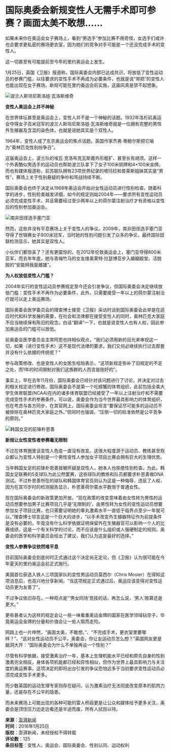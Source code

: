 # 国际奥委会新规变性人无需手术即可参赛？画面太美不敢想……

如果未来你在奥运会女子赛场上，看到“男选手”参加比赛不用奇怪，女选手们或许也会要求更私密的赛场更衣室，因为她们的竞争对手可能是一个还没完成手术的变性人。

这一切甚至有可能提前至今年的里约奥运会上发生。

1月25日，英国《卫报》报道称，国际奥委会内部已达成共识，将放低了变性运动员的参赛门槛，以往要求的变性手术不再成为必要条件，也就是说“带把”的变性人也能出现在女子赛场。新规可能在里约奥运会前实施，这画风真是禁不起想象。

![波兰人斯坦尼斯洛娃·瓦洛斯维奇](http://image.thepaper.cn/www/image/4/759/477.jpg)

**变性人奥运会上并不神秘**

在世界体坛甚至是奥运会上，变性人并不是一个神秘的话题。1932年洛杉矶奥运会夺得女子百米冠军的波兰人斯坦尼斯洛娃·瓦洛斯维奇就是一位拥有完整的男性外生殖器及含混的染色体，也就是说她其实是个双性人。

1964年，变性人成了东京奥运会的焦点话题。英国作家杰弗·蒂鲍尔斯把它喻为“奥林匹克性别纷争日”。

这届奥运会上，波兰队的埃瓦·克洛布克瓦斯嘉外形粗犷、甚至长有胡须。这样一个外表酷似男选手的运动员也帮助波兰队拿下了女子100米铜牌和4×100米金牌。而也有媒体报道称，前苏联队拥有23项世界纪录的塔玛拉和普莱斯姐妹其实是“男性”，赛场上关于性别悬疑的争吵和骂战持续不断。

国际奥委会也终于决定从1968年奥运会开始对女性运动员进行性别检查。随着科学的进步，性别检查越发详细，如今的规定则始2004年——要求所有变性运动员必须完成变性手术，并且需要经过至少两年以上的荷尔蒙注射治疗才有资格以变性后的性别参加奥运会。

![南非田径选手塞门亚](http://image.thepaper.cn/www/image/4/759/476.jpg)

然而，这些并没有平息赛场上关于变性人的争议。2009年，南非田径选手塞门亚夺得了世锦赛女子800米冠军，当时她的性别问题引发了众多的争论，最终国际田联检测显示，她其实是双性人。

小伙伴们都惊呆了？还有更震惊的，在2012年伦敦奥运会上，塞门亚夺得800米亚军，而去年年底，她与青梅竹马的女友维奥莱特·拉瑟博亚步入婚姻殿堂。活脱脱的“安能辨我是雌雄”。

**为人权放低变性人门槛？**

2004年实行的变性运动员参赛规定至今还会引发争议，但国际奥委会决定继续放低门槛：变性手术不再作为必要条件，此外，只需要接受一年以上的荷尔蒙注射治疗就可以走上奥运赛场。

国际奥委会医学委员会的理查博士接受《卫报》采访时谈到国际奥委会此举是在适应时代和科学发展的需要，在社会和法律都在接受变性人的同时，奥林匹克大家庭不应当继续保有陈旧的观念。白话“翻译”一下，也就是说变性人也有人权，因此参加奥运会的门槛可以放低。

前奥委会医学委员会主席阿恩也持相似观点，“我们必须用新的目光来审视这一切，如果（进行变性手术）这不是现代法律的要求，我们又何必继续执行过去那套并没有什么依据的传统呢？”

参与政策修改、也是变性人的女医生哈珀表示，“这项新规定弥补了旧规定的不足之处，而1年的时间限制对我们这族群的人而言是刚好的”。

事实上，早在去年11月份，国际奥委会已经针对该问题进行了讨论，并决定对过去的相关规定进行修改。国际奥委会不是第一个吃螃蟹的体育组织，此前包括全美大学生体育联盟(NCAA)在内的诸多体育联盟已经接受了一年以上注射治疗和不需要完成变性手术的参赛条件，可以说，奥委会作为当今世界最具影响力的体育组织，也在考虑与各方同步，在其官网上，国际奥委会坦言“要保证尽可能多的运动员不被排除在奥林匹克大家庭之外。”但同时也强调，“压倒一切的标准依然是公平竞争的原则。”

![韩国女足的前锋朴恩善](http://image.thepaper.cn/www/image/4/759/483.jpg)

**新规让女性变性者参赛毫无限制**

不过在体育圈里谈变性人色变一直没有改变。这很大程度源于运动员、教练甚至观众都认为变性人特别是一个男性变性人参加女子项目比赛会拥有巨大的生理优势。

当年韩国女足的前锋朴恩善就被怀疑是双性人，她本人也拒绝性别检查。为此，韩国女足联赛的5支球队为此公然罢赛，这些球队的教练和队员都要求朴恩善做DNA测试。不过朴恩善所在的球队和韩国体育官员则认为这是一种侮辱，违反了人权，因为在其15岁时的检测报告显示，朴恩善荷尔蒙水平数倍于普通女性。

现在国际奥委会的新政策更加开放。“现在政策的改变意味着由女性转为男性的运动员想要参加男子比赛项目几乎是‘无限制的’，由男性转为女性的变性运动员想要参加女子项目比赛，也只需要证明她的睾丸激素水平一直低于临界点至少一年就可以。”理查博士坦言这是一个巨大的进步，“以手术改变外生殖器特征作为前提条件是没有必要的，毕竟没有什么科学依据证明保留外在生殖器官可以影响一个人的比赛成绩，这是一个有关科学的讨论，而不应该是什么组织或人强硬制定的规则，奥委会的医学和科学委员会给出了建议，我们认为这是最好的选择。”

**变性人参赛争议依然难平息**

目前国际奥委会到底何时正式通过这个决定尚无定论，但《卫报》认为很可能在今年夏天的里约奥运会前正式施行。

美国首位获选入铁人三项国家队的变性男运动员莫西尔（Chris Mosier）在得知这项消息后，也高兴地分享新闻，“当这项规定正式通过后，奥运应该变得对变性运动员更为友善了”。

不过争议依旧存在。一种观点是“‘男女同场’竞技的话，再怎么说，‘男人’胜算还是更大。”

更有甚者认为这样的规定会让一些一味看重奥运金牌的国家在医学领域钻空子，毕竟奥运会金牌的分量和价值会让一些人铤而走险。

网路上也一片哗然，“画面太美，不敢想。”、“不完成手术，更衣室里要哪样？”、“这对女性运动员不公平，奥委会，你让女运动员怎么想？”英国网友更是脑洞大开：“国际奥委会为什么不单独再设一个性别？”

尽管有科学依据，接受激素治疗一年，基本上生理机能水平已经和原先自身的性别激素完全相反，身体各项机能都已经和异性相似，但作为世界上最具影响力与关注度的奥运赛事，这项决定的即将出台引发的争议恐怕远多于当初要求变性运动员必须完成变性手术更多。

而少数英国的运动生理专家则存在疑问，认为激素治疗无法彻底改变原本的肌肉力量，还是存在不公平的隐患。

而未来赛场上可能出现的各种可能的雷人桥段更是让公众和媒体给予更多关注，奥委会是顶住压力边走边看还是半途而废，所有人拭目以待。

**来源**：[澎湃新闻](https://www.thepaper.cn/newsDetail_forward_1551102)  
**时间**：2016年1月25日  
**版权**：澎湃新闻，未经授权不得转载  
**评论数**：125  
**条目标签**：变性人、奥运会、国际奥委会、性别认同、运动权利